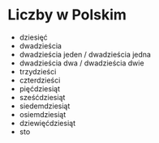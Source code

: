 # Liczby w Polskim

- dziesięć
- dwadzieścia
- dwadzieścia jeden / dwadzieścia jedna
- dwadzieścia dwa / dwadzieścia dwie
- trzydzieści
- czterdzieści
- pięćdziesiąt
- sześćdziesiąt
- siedemdziesiąt
- osiemdziesiąt
- dziewięćdziesiąt
- sto